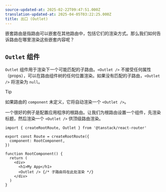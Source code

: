 ```yaml
---
source-updated-at: 2025-02-22T09:47:51.000Z
translation-updated-at: 2025-04-05T03:22:25.000Z
title: 出口 (Outlet)
---
```


嵌套路由是指路由可以嵌套在其他路由中，包括它们的渲染方式。那么我们如何告诉路由在哪里渲染这些嵌套内容呢？

## `Outlet` 组件

`Outlet` 组件用于渲染下一个可能匹配的子路由。`<Outlet />` 不接受任何属性（props），可以在路由组件树的任何位置渲染。如果没有匹配的子路由，`<Outlet />` 将渲染为 `null`。

> [!TIP]
> 如果路由的 `component` 未定义，它将自动渲染一个 `<Outlet />`。

一个很好的例子是配置应用程序的根路由。让我们为根路由设置一个组件，先渲染标题，然后渲染一个 `<Outlet />` 供顶级路由渲染。

```tsx
import { createRootRoute, Outlet } from '@tanstack/react-router'

export const Route = createRootRoute({
  component: RootComponent,
})

function RootComponent() {
  return (
    <div>
      <h1>My App</h1>
      <Outlet /> {/* 子路由将在此处渲染 */}
    </div>
  )
}
```
